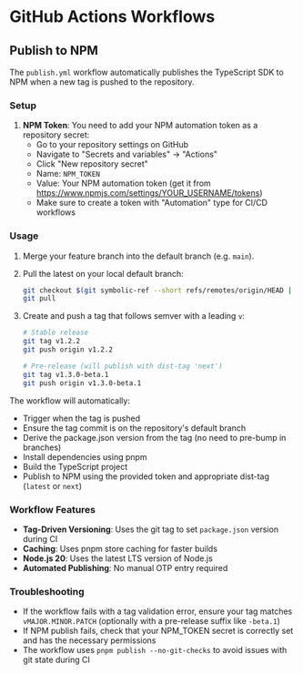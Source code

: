 # GitHub Actions Workflows

## Publish to NPM

The `publish.yml` workflow automatically publishes the TypeScript SDK to NPM when a new tag is pushed to the repository.

### Setup

1. **NPM Token**: You need to add your NPM automation token as a repository secret:
   - Go to your repository settings on GitHub
   - Navigate to "Secrets and variables" → "Actions"
   - Click "New repository secret"
   - Name: `NPM_TOKEN`
   - Value: Your NPM automation token (get it from https://www.npmjs.com/settings/YOUR_USERNAME/tokens)
   - Make sure to create a token with "Automation" type for CI/CD workflows

### Usage

1. Merge your feature branch into the default branch (e.g. `main`).
2. Pull the latest on your local default branch:
   ```bash
   git checkout $(git symbolic-ref --short refs/remotes/origin/HEAD | sed 's@^origin/@@')
   git pull
   ```
3. Create and push a tag that follows semver with a leading `v`:

   ```bash
   # Stable release
   git tag v1.2.2
   git push origin v1.2.2

   # Pre-release (will publish with dist-tag 'next')
   git tag v1.3.0-beta.1
   git push origin v1.3.0-beta.1
   ```

The workflow will automatically:

- Trigger when the tag is pushed
- Ensure the tag commit is on the repository's default branch
- Derive the package.json version from the tag (no need to pre-bump in branches)
- Install dependencies using pnpm
- Build the TypeScript project
- Publish to NPM using the provided token and appropriate dist-tag (`latest` or `next`)

### Workflow Features

- **Tag-Driven Versioning**: Uses the git tag to set `package.json` version during CI
- **Caching**: Uses pnpm store caching for faster builds
- **Node.js 20**: Uses the latest LTS version of Node.js
- **Automated Publishing**: No manual OTP entry required

### Troubleshooting

- If the workflow fails with a tag validation error, ensure your tag matches `vMAJOR.MINOR.PATCH` (optionally with a pre-release suffix like `-beta.1`)
- If NPM publish fails, check that your NPM_TOKEN secret is correctly set and has the necessary permissions
- The workflow uses `pnpm publish --no-git-checks` to avoid issues with git state during CI
